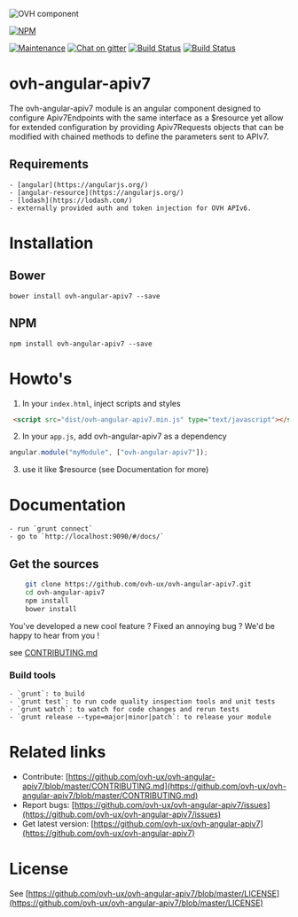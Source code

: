 ![OVH component](https://user-images.githubusercontent.com/3379410/27423240-3f944bc4-5731-11e7-87bb-3ff603aff8a7.png)

[![NPM](https://nodei.co/npm/ovh-angular-apiv7.png?downloads=true&downloadRank=true&stars=true)](https://nodei.co/npm/ovh-angular-apiv7/)

[![Maintenance](https://img.shields.io/maintenance/yes/2017.svg)]() [![Chat on gitter](https://img.shields.io/gitter/room/ovh/ux.svg)](https://gitter.im/ovh/ux) [![Build Status](https://travis-ci.org/ovh-ux/ovh-angular-apiv7.svg)](https://travis-ci.org/ovh-ux/ovh-angular-apiv7) [![Build Status](https://travis-ci.org/ovh/ovh-angular-apiv7.svg)](https://travis-ci.org/ovh-ux/ovh-angular-apiv7)

# ovh-angular-apiv7

The ovh-angular-apiv7 module is an angular component designed to configure Apiv7Endpoints with the same interface as a
$resource yet allow for extended configuration by providing Apiv7Requests objects that can be modified with chained
methods to define the parameters sent to APIv7.

## Requirements

    - [angular](https://angularjs.org/)
    - [angular-resource](https://angularjs.org/)
    - [lodash](https://lodash.com/)
    - externally provided auth and token injection for OVH APIv6.

# Installation

## Bower

    bower install ovh-angular-apiv7 --save

## NPM

    npm install ovh-angular-apiv7 --save

# Howto's

1. In your `index.html`, inject scripts and styles

```html
 <script src="dist/ovh-angular-apiv7.min.js" type="text/javascript"></script>
```

2. In your `app.js`, add ovh-angular-apiv7 as a dependency

```javascript
angular.module("myModule", ["ovh-angular-apiv7"]);
```

3. use it like $resource (see Documentation for more)

# Documentation

    - run `grunt connect`
    - go to `http://localhost:9090/#/docs/`

## Get the sources

```bash
    git clone https://github.com/ovh-ux/ovh-angular-apiv7.git
    cd ovh-angular-apiv7
    npm install
    bower install
```

You've developed a new cool feature ? Fixed an annoying bug ? We'd be happy
to hear from you !

see [CONTRIBUTING.md](https://github.com/ovh-ux/ovh-angular-apiv7/blob/master/CONTRIBUTING.md)

### Build tools

    - `grunt`: to build
    - `grunt test`: to run code quality inspection tools and unit tests
    - `grunt watch`: to watch for code changes and rerun tests
    - `grunt release --type=major|minor|patch`: to release your module


# Related links

 * Contribute: [https://github.com/ovh-ux/ovh-angular-apiv7/blob/master/CONTRIBUTING.md](https://github.com/ovh-ux/ovh-angular-apiv7/blob/master/CONTRIBUTING.md)
 * Report bugs: [https://github.com/ovh-ux/ovh-angular-apiv7/issues](https://github.com/ovh-ux/ovh-angular-apiv7/issues)
 * Get latest version: [https://github.com/ovh-ux/ovh-angular-apiv7](https://github.com/ovh-ux/ovh-angular-apiv7)

# License

See [https://github.com/ovh-ux/ovh-angular-apiv7/blob/master/LICENSE](https://github.com/ovh-ux/ovh-angular-apiv7/blob/master/LICENSE)
